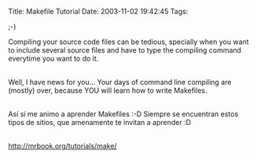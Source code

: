 Title: Makefile Tutorial
Date: 2003-11-02 19:42:45
Tags: 

<p>;-)</p>



<p>Compiling your source code files can be tedious, specially when you want to include several source files and have to type the compiling command everytime you want to do it.</p>

<p><br/>
Well, I have news for you&#8230; Your days of command line compiling are (mostly) over, because YOU will learn how to write Makefiles.</p>

<p><br/>
Así sí me animo a aprender Makefiles :-D Siempre se encuentran estos tipos de sitios, que amenamente te invitan a aprender :D</p>

<p><br/><a href="http://web.archive.org/web/20031125134728/http://mrbook.org/tutorials/make/"><a href="http://mrbook.org/tutorials/make/">http://mrbook.org/tutorials/make/</a></a></p>
